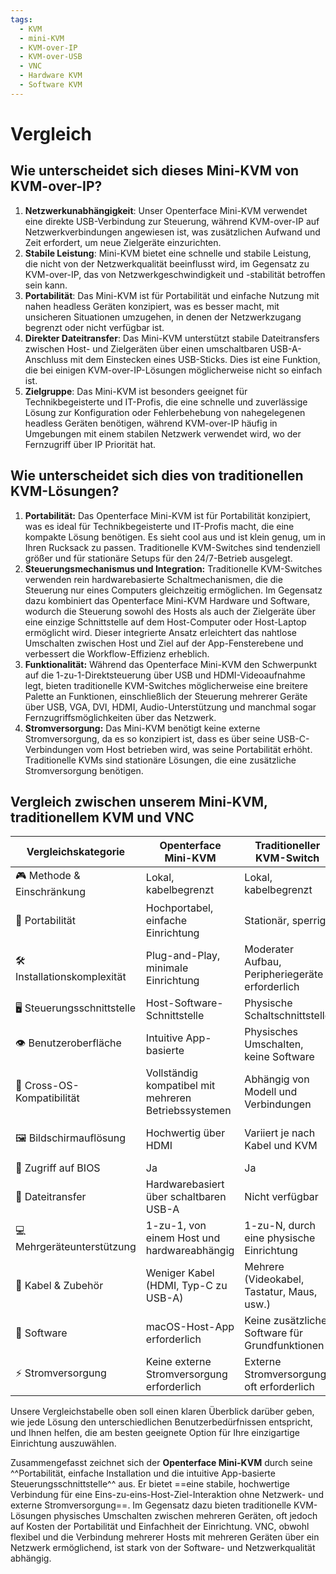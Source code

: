 ```yaml
---
tags:
  - KVM
  - mini-KVM
  - KVM-over-IP
  - KVM-over-USB
  - VNC
  - Hardware KVM
  - Software KVM
---
```


# Vergleich

## **Wie unterscheidet sich dieses Mini-KVM von KVM-over-IP?**

1. **Netzwerkunabhängigkeit**: Unser Openterface Mini-KVM verwendet eine direkte USB-Verbindung zur Steuerung, während KVM-over-IP auf Netzwerkverbindungen angewiesen ist, was zusätzlichen Aufwand und Zeit erfordert, um neue Zielgeräte einzurichten.
2. **Stabile Leistung**: Mini-KVM bietet eine schnelle und stabile Leistung, die nicht von der Netzwerkqualität beeinflusst wird, im Gegensatz zu KVM-over-IP, das von Netzwerkgeschwindigkeit und -stabilität betroffen sein kann.
3. **Portabilität**: Das Mini-KVM ist für Portabilität und einfache Nutzung mit nahen headless Geräten konzipiert, was es besser macht, mit unsicheren Situationen umzugehen, in denen der Netzwerkzugang begrenzt oder nicht verfügbar ist.
4. **Direkter Dateitransfer**: Das Mini-KVM unterstützt stabile Dateitransfers zwischen Host- und Zielgeräten über einen umschaltbaren USB-A-Anschluss mit dem Einstecken eines USB-Sticks. Dies ist eine Funktion, die bei einigen KVM-over-IP-Lösungen möglicherweise nicht so einfach ist.
6. **Zielgruppe**: Das Mini-KVM ist besonders geeignet für Technikbegeisterte und IT-Profis, die eine schnelle und zuverlässige Lösung zur Konfiguration oder Fehlerbehebung von nahegelegenen headless Geräten benötigen, während KVM-over-IP häufig in Umgebungen mit einem stabilen Netzwerk verwendet wird, wo der Fernzugriff über IP Priorität hat.

## **Wie unterscheidet sich dies von traditionellen KVM-Lösungen?**

1. **Portabilität:** Das Openterface Mini-KVM ist für Portabilität konzipiert, was es ideal für Technikbegeisterte und IT-Profis macht, die eine kompakte Lösung benötigen. Es sieht cool aus und ist klein genug, um in Ihren Rucksack zu passen. Traditionelle KVM-Switches sind tendenziell größer und für stationäre Setups für den 24/7-Betrieb ausgelegt.
2. **Steuerungsmechanismus und Integration:** Traditionelle KVM-Switches verwenden rein hardwarebasierte Schaltmechanismen, die die Steuerung nur eines Computers gleichzeitig ermöglichen. Im Gegensatz dazu kombiniert das Openterface Mini-KVM Hardware und Software, wodurch die Steuerung sowohl des Hosts als auch der Zielgeräte über eine einzige Schnittstelle auf dem Host-Computer oder Host-Laptop ermöglicht wird. Dieser integrierte Ansatz erleichtert das nahtlose Umschalten zwischen Host und Ziel auf der App-Fensterebene und verbessert die Workflow-Effizienz erheblich.
3. **Funktionalität:** Während das Openterface Mini-KVM den Schwerpunkt auf die 1-zu-1-Direktsteuerung über USB und HDMI-Videoaufnahme legt, bieten traditionelle KVM-Switches möglicherweise eine breitere Palette an Funktionen, einschließlich der Steuerung mehrerer Geräte über USB, VGA, DVI, HDMI, Audio-Unterstützung und manchmal sogar Fernzugriffsmöglichkeiten über das Netzwerk.
4. **Stromversorgung:** Das Mini-KVM benötigt keine externe Stromversorgung, da es so konzipiert ist, dass es über seine USB-C-Verbindungen vom Host betrieben wird, was seine Portabilität erhöht. Traditionelle KVMs sind stationäre Lösungen, die eine zusätzliche Stromversorgung benötigen.

## **Vergleich zwischen unserem Mini-KVM, traditionellem KVM und VNC**

| Vergleichskategorie         | Openterface Mini-KVM                         | Traditioneller KVM-Switch                    | Traditionelles VNC                                 |
|-----------------------------|----------------------------------------------|----------------------------------------------|----------------------------------------------------|
| 🎮 Methode & Einschränkung  | Lokal, kabelbegrenzt                         | Lokal, kabelbegrenzt                         | Lokal/Remote, netzwerkbegrenzt                     |
| 🚀 Portabilität             | Hochportabel, einfache Einrichtung           | Stationär, sperrig                          | Softwarebasiert, nicht anwendbar                   |
| 🛠️ Installationskomplexität | Plug-and-Play, minimale Einrichtung          | Moderater Aufbau, Peripheriegeräte erforderlich | Netzwerk- und Softwareeinrichtung, komplex          |
| 🖥️ Steuerungsschnittstelle  | Host-Software-Schnittstelle                  | Physische Schaltschnittstelle                | Host-Software-Schnittstelle                        |
| 👁️ Benutzeroberfläche       | Intuitive App-basierte                       | Physisches Umschalten, keine Software        | Variable Software-Schnittstelle                    |
| 🔄 Cross-OS-Kompatibilität  | Vollständig kompatibel mit mehreren Betriebssystemen | Abhängig von Modell und Verbindungen        | Kompatible Software erforderlich                   |
| 🖼️ Bildschirmauflösung      | Hochwertig über HDMI                         | Variiert je nach Kabel und KVM               | Variiert je nach Software und Netzwerk             |
| 🔑 Zugriff auf BIOS         | Ja                                           | Ja                                           | Nein                                               |
| 📁 Dateitransfer            | Hardwarebasiert über schaltbaren USB-A       | Nicht verfügbar                             | Softwarebasiert, netzwerkabhängig                  |
| 💻 Mehrgeräteunterstützung  | 1-zu-1, von einem Host und hardwareabhängig  | 1-zu-N, durch eine physische Einrichtung     | N-zu-N, netzwerk- und softwareabhängig             |
| 🔌 Kabel & Zubehör          | Weniger Kabel (HDMI, Typ-C zu USB-A)         | Mehrere (Videokabel, Tastatur, Maus, usw.)   | Netzwerk erforderlich                              |
| 📱 Software                 | macOS-Host-App erforderlich                  | Keine zusätzliche Software für Grundfunktionen | Client-Software auf Host und Ziel erforderlich      |
| ⚡️ Stromversorgung           | Keine externe Stromversorgung erforderlich   | Externe Stromversorgung oft erforderlich     | Nicht anwendbar (softwarebasiert)                  |

Unsere Vergleichstabelle oben soll einen klaren Überblick darüber geben, wie jede Lösung den unterschiedlichen Benutzerbedürfnissen entspricht, und Ihnen helfen, die am besten geeignete Option für Ihre einzigartige Einrichtung auszuwählen.

Zusammengefasst zeichnet sich der **Openterface Mini-KVM** durch seine ^^Portabilität, einfache Installation und die intuitive App-basierte Steuerungsschnittstelle^^ aus. Er bietet ==eine stabile, hochwertige Verbindung für eine Eins-zu-eins-Host-Ziel-Interaktion ohne Netzwerk- und externe Stromversorgung==. Im Gegensatz dazu bieten traditionelle KVM-Lösungen physisches Umschalten zwischen mehreren Geräten, oft jedoch auf Kosten der Portabilität und Einfachheit der Einrichtung. VNC, obwohl flexibel und die Verbindung mehrerer Hosts mit mehreren Geräten über ein Netzwerk ermöglichend, ist stark von der Software- und Netzwerkqualität abhängig.
